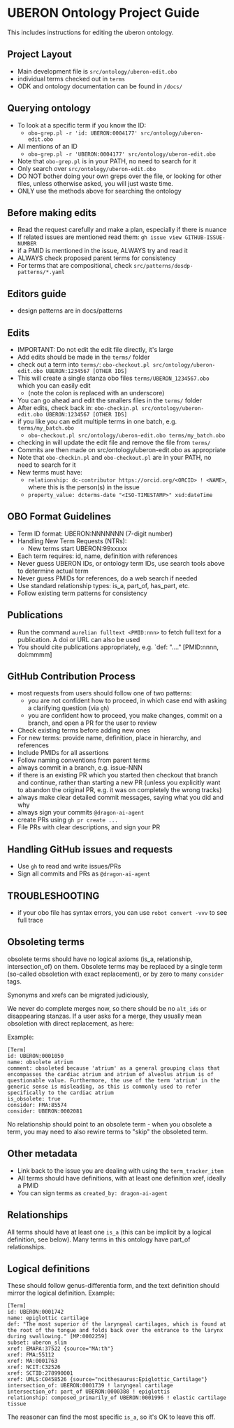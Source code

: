 # UBERON Ontology Project Guide

This includes instructions for editing the uberon ontology. 

## Project Layout
- Main development file is `src/ontology/uberon-edit.obo`
- individual terms checked out in `terms`
- ODK and ontology documentation can be found in `/docs/`

## Querying ontology

- To look at a specific term if you know the ID:
    - `obo-grep.pl -r 'id: UBERON:0004177' src/ontology/uberon-edit.obo`
- All mentions of an ID
    - `obo-grep.pl -r 'UBERON:0004177' src/ontology/uberon-edit.obo`
- Note that `obo-grep.pl` is in your PATH, no need to search for it    
- Only search over `src/ontology/uberon-edit.obo`
- DO NOT bother doing your own greps over the file, or looking for other files, unless otherwise asked, you will just waste time.
- ONLY use the methods above for searching the ontology

## Before making edits
- Read the request carefully and make a plan, especially if there is nuance
- If related issues are mentioned read them: `gh issue view GITHUB-ISSUE-NUMBER`
- if a PMID is mentioned in the issue, ALWAYS try and read it
- ALWAYS check proposed parent terms for consistency
- For terms that are compositional, check `src/patterns/dosdp-patterns/*.yaml`

## Editors guide
- design patterns are in docs/patterns

## Edits
- IMPORTANT: Do not edit the edit file directly, it's large
- Add edits should be made in the `terms/` folder
- check out a term into `terms/`: `obo-checkout.pl src/ontology/uberon-edit.obo UBERON:1234567 [OTHER IDS]`
- This will create a single stanza obo files `terms/UBERON_1234567.obo` which you can easily edit
     - (note the colon is replaced with an underscore)
- You can go ahead and edit the smallers files in the `terms/` folder
- After edits, check back in: `obo-checkin.pl src/ontology/uberon-edit.obo UBERON:1234567 [OTHER IDS]`
- if you like you can edit multiple terms in one batch, e.g. `terms/my_batch.obo`
     - `obo-checkout.pl src/ontology/uberon-edit.obo terms/my_batch.obo`
- checking in will update the edit file and remove the file from `terms/`
- Commits are then made on src/ontology/uberon-edit.obo as appropriate
- Note that `obo-checkin.pl` and `obo-checkout.pl` are in your PATH, no need to search for it
- New terms must have:
   - `relationship: dc-contributor https://orcid.org/<ORCID> ! <NAME>`, where this is the person(s) in the issue
   - `property_value: dcterms-date "<ISO-TIMESTAMP>" xsd:dateTime`



## OBO Format Guidelines
- Term ID format: UBERON:NNNNNNN (7-digit number)
- Handling New Term Requests (NTRs):
  - New terms start  UBERON:99xxxxx
- Each term requires: id, name, definition with references
- Never guess UBERON IDs, or ontology term IDs, use search tools above to determine actual term
- Never guess PMIDs for references, do a web search if needed
- Use standard relationship types: is_a, part_of, has_part, etc.
- Follow existing term patterns for consistency

## Publications
- Run the command `aurelian fulltext <PMID:nnn>` to fetch full text for a publication. A doi or URL can also be used
- You should cite publications appropriately, e.g. `def: "...." [PMID:nnnn, doi:mmmm]

## GitHub Contribution Process
- most requests from users should follow one of two patterns:
    - you are not confident how to proceed, in which case end with asking a clarifying question (via `gh`)
    - you are confident how to proceed, you make changes, commit on a branch, and open a PR for the user to review
- Check existing terms before adding new ones
- For new terms: provide name, definition, place in hierarchy, and references
- Include PMIDs for all assertions
- Follow naming conventions from parent terms
- always commit in a branch, e.g. issue-NNN
- if there is an existing PR which you started then checkout that branch and continue, rather than starting a new PR (unless you explicitly want to abandon the original PR, e.g. it was on completely the wrong tracks)
- always make clear detailed commit messages, saying what you did and why
- always sign your commits `@dragon-ai-agent`
- create PRs using `gh pr create ...`
- File PRs with clear descriptions, and sign your PR

## Handling GitHub issues and requests
- Use `gh` to read and write issues/PRs
- Sign all commits and PRs as `@dragon-ai-agent`

## TROUBLESHOOTING
- if your obo file has syntax errors, you can use `robot convert -vvv` to see full trace

## Obsoleting terms

obsolete terms should have no logical axioms (is_a, relationship,
intersection_of) on them. Obsolete terms may be replaced by a single
term (so-called obsoletion with exact replacement), or by zero to many `consider` tags.


Synonyms and xrefs can be migrated judiciously,

We never do complete merges now, so there should be no `alt_ids` or
disappearing stanzas. If a user asks for a merge, they usually mean
obsoletion with direct replacement, as here:

Example:

```
[Term]
id: UBERON:0001050
name: obsolete atrium
comment: obsoleted because 'atrium' as a general grouping class that encompasses the cardiac atrium and atrium of alveolus atrium is of questionable value. Furthermore, the use of the term 'atrium' in the generic sense is misleading, as this is commonly used to refer specifically to the cardiac atrium
is_obsolete: true
consider: FMA:85574
consider: UBERON:0002081
```

No relationship should point to an obsolete term - when you obsolete a term, you may need to also rewire
terms to "skip" the obsoleted term.

## Other metadata

- Link back to the issue you are dealing with using the `term_tracker_item`
- All terms should have definitions, with at least one definition xref, ideally a PMID
- You can sign terms as `created_by: dragon-ai-agent`

## Relationships

All terms should have at least one `is_a` (this can be implicit by a logical definition, see below).
Many terms in this ontology have part_of relationships.

## Logical definitions

These should follow genus-differentia form, and the text definition should mirror the logical definition. Example:

```
[Term]
id: UBERON:0001742
name: epiglottic cartilage
def: "The most superior of the laryngeal cartilages, which is found at the root of the tongue and folds back over the entrance to the larynx during swallowing." [MP:0002259]
subset: uberon_slim
xref: EMAPA:37522 {source="MA:th"}
xref: FMA:55112
xref: MA:0001763
xref: NCIT:C32526
xref: SCTID:278990001
xref: UMLS:C0458526 {source="ncithesaurus:Epiglottic_Cartilage"}
intersection_of: UBERON:0001739 ! laryngeal cartilage
intersection_of: part_of UBERON:0000388 ! epiglottis
relationship: composed_primarily_of UBERON:0001996 ! elastic cartilage tissue
```

The reasoner can find the most specific `is_a`, so it's OK to leave this off.

